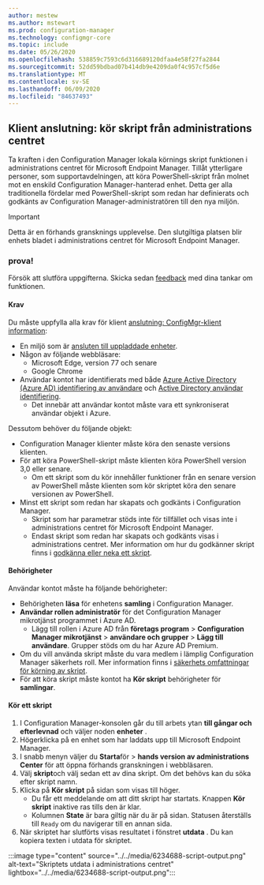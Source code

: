 ```yaml
---
author: mestew
ms.author: mstewart
ms.prod: configuration-manager
ms.technology: configmgr-core
ms.topic: include
ms.date: 05/26/2020
ms.openlocfilehash: 538859c7593c6d316689120dfaa4e58f27fa2844
ms.sourcegitcommit: 52dd59bdbad07b414db9e4209da0f4c957cf5d6e
ms.translationtype: MT
ms.contentlocale: sv-SE
ms.lasthandoff: 06/09/2020
ms.locfileid: "84637493"
---
```

## <a name="tenant-attach-run-scripts-from-the-admin-center"></a><a name="bkmk_scripts"></a>Klient anslutning: kör skript från administrations centret
<!--6234688-->
Ta kraften i den Configuration Manager lokala körnings skript funktionen i administrations centret för Microsoft Endpoint Manager. Tillåt ytterligare personer, som supportavdelningen, att köra PowerShell-skript från molnet mot en enskild Configuration Manager-hanterad enhet. Detta ger alla traditionella fördelar med PowerShell-skript som redan har definierats och godkänts av Configuration Manager-administratören till den nya miljön.

> [!Important]
> Detta är en förhands gransknings upplevelse. Den slutgiltiga platsen blir enhets bladet i administrations centret för Microsoft Endpoint Manager.

### <a name="try-it-out"></a>prova!

Försök att slutföra uppgifterna. Skicka sedan [feedback](../../technical-preview-2003.md#bkmk_feedback) med dina tankar om funktionen.

#### <a name="prerequisites"></a>Krav

Du måste uppfylla alla krav för klient [anslutning: ConfigMgr-klient information](../../technical-preview-2004.md#bkmk_mem):

- En miljö som är [ansluten till uppladdade enheter](../../../../../tenant-attach/device-sync-actions.md).
- Någon av följande webbläsare:
  - Microsoft Edge, version 77 och senare
  - Google Chrome
- Användar kontot har identifierats med både [Azure Active Directory (Azure AD) identifiering av användare](../../../../servers/deploy/configure/about-discovery-methods.md#azureaddisc) och [Active Directory användar identifiering](../../../../servers/deploy/configure/about-discovery-methods.md#bkmk_aboutUser).
  - Det innebär att användar kontot måste vara ett synkroniserat användar objekt i Azure.

Dessutom behöver du följande objekt:

- Configuration Manager klienter måste köra den senaste versions klienten.
- För att köra PowerShell-skript måste klienten köra PowerShell version 3,0 eller senare.
   - Om ett skript som du kör innehåller funktioner från en senare version av PowerShell måste klienten som kör skriptet köra den senare versionen av PowerShell.
- Minst ett skript som redan har skapats och godkänts i Configuration Manager.
   - Skript som har parametrar stöds inte för tillfället och visas inte i administrations centret för Microsoft Endpoint Manager.
   - Endast skript som redan har skapats och godkänts visas i administrations centret. Mer information om hur du godkänner skript finns i [godkänna eller neka ett skript](../../../../../apps/deploy-use/create-deploy-scripts.md#run-script-authors-and-approvers).


#### <a name="permissions"></a>Behörigheter

Användar kontot måste ha följande behörigheter:

- Behörigheten **läsa** för enhetens **samling** i Configuration Manager.
- **Användar rollen administratör** för det Configuration Manager mikrotjänst programmet i Azure AD.
  - Lägg till rollen i Azure AD från **företags program**  >  **Configuration Manager mikrotjänst**  >  **användare och grupper**  >  **Lägg till användare**. Grupper stöds om du har Azure AD Premium.
- Om du vill använda skript måste du vara medlem i lämplig Configuration Manager säkerhets roll. Mer information finns i [säkerhets omfattningar för körning av skript](../../../../../apps/deploy-use/create-deploy-scripts.md#bkmk_ScriptRoles).
- För att köra skript måste kontot ha **Kör skript** behörigheter för **samlingar**.

#### <a name="run-a-script"></a>Kör ett skript

1. I Configuration Manager-konsolen går du till arbets ytan **till gångar och efterlevnad** och väljer noden **enheter** .
1. Högerklicka på en enhet som har laddats upp till Microsoft Endpoint Manager.
1. I snabb menyn väljer du **Starta**för  >  **hands version av administrations Center** för att öppna förhands granskningen i webbläsaren.
1. Välj **skript**och välj sedan ett av dina skript. Om det behövs kan du söka efter skript namn.
1. Klicka på **Kör skript** på sidan som visas till höger.
   - Du får ett meddelande om att ditt skript har startats. Knappen **Kör skript** inaktive ras tills den är klar.
   - Kolumnen **State** är bara giltig när du är på sidan. Statusen återställs till `Ready` om du navigerar till en annan sida.
1. När skriptet har slutförts visas resultatet i fönstret **utdata** . Du kan kopiera texten i utdata för skriptet.


:::image type="content" source="../../media/6234688-script-output.png" alt-text="Skriptets utdata i administrations centret" lightbox="../../media/6234688-script-output.png":::